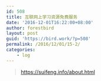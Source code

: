 ```yaml
---
id: 508
title: 互联网上学习资源免费服务
date: '2016-12-01T16:22:00+08:00'
author: forestbird
layout: post
guid: 'https://bird.work/?p=508'
permalink: /2016/12/01/15-2/
categories:
    - log
---
```


> <https://suifeng.info/about.html>